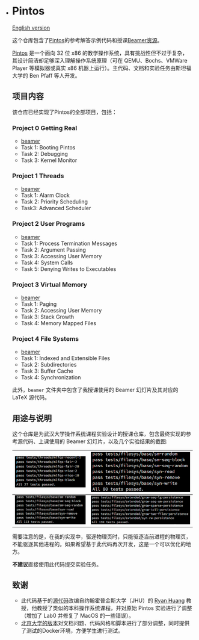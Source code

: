 - # Pintos

  [English version](./README.md)

  这个仓库包含了[Pintos](https://pintos-os.org/)的参考解答示例代码和授课[Beamer资源](./beamer)。

  [Pintos](http://pintos-os.org) 是一个面向 32 位 x86 的教学操作系统，具有挑战性但不过于复杂，其设计简洁却足够深入理解操作系统原理（可在 QEMU、Bochs、VMWare Player 等模拟器或真实 x86 机器上运行）。主代码、文档和实验任务由斯坦福大学的 Ben Pfaff 等人开发。

  ## 项目内容

  该仓库已经实现了Pintos的全部项目，包括：
  ### Project 0 Getting Real
  - [beamer](./beamer/OSLab-Project0/main.pdf)
  - Task 1: Booting Pintos
  - Task 2: Debugging
  - Task 3: Kernel Monitor
  ### Project 1 Threads
  - [beamer](./beamer/OSLab-Project1/OSLab_Project1.pdf)
  - Task 1: Alarm Clock
  - Task 2: Priority Scheduling
  - Task3: Advanced Scheduler
  ### Project 2 User Programs
  - [beamer](./beamer/OSLab-Project2/OSLab_Project2.pdf)
  - Task 1: Process Termination Messages
  - Task 2: Argument Passing
  - Task 3: Accessing User Memory
  - Task 4: System Calls
  - Task 5: Denying Writes to Executables
  ### Project 3 Virtual Memory
  - [beamer](./beamer/OSLab-Project3/OSLab_Project3.pdf)
  - Task 1: Paging
  - Task 2: Accessing User Memory
  - Task 3: Stack Growth
  - Task 4: Memory Mapped Files
  ### Project 4 File Systems
  - [beamer](./beamer/OSLab-Project4/OSLab_Project4.pdf)
  - Task 1: Indexed and Extensible Files
  - Task 2: Subdirectories
  - Task 3: Buffer Cache
  - Task 4: Synchronization

  此外，`beamer` 文件夹中包含了我授课使用的 Beamer 幻灯片及其对应的 LaTeX 源代码。

  ## 用途与说明

  这个仓库是为武汉大学操作系统课程实验设计的授课仓库，包含最终实现的参考源代码、上课使用的 Beamer 幻灯片，以及几个实验结果的截图:

  | ![Project1](./assets/1.png) | ![Project2](./assets/2.png) |
  |----------------------------|----------------------------|
  | ![Project3](./assets/3.png) | ![Project4](./assets/4.png) |

  需要注意的是，在我的实现中，驱逐物理页时，只能驱逐当前进程的物理页，不能驱逐其他进程的。如果希望基于此代码再次开发，这是一个可以优化的地方。

  **不建议**直接使用此代码提交实验任务。

  ## 致谢

  - 此代码基于的[源代码](https://github.com/ryanphuang/PintosM)改编自约翰霍普金斯大学（JHU）的 [Ryan Huang](huang@cs.jhu.edu) 教授，他教授了类似的本科操作系统课程，并对原始 Pintos 实验进行了调整（增加了 Lab0 并修复了 MacOS 的一些错误）。
  - [北京大学的版本](https://github.com/PKU-OS/pintos)对文档问题、代码风格和脚本进行了部分调整，同时提供了测试的Docker环境，方便学生进行测试。
